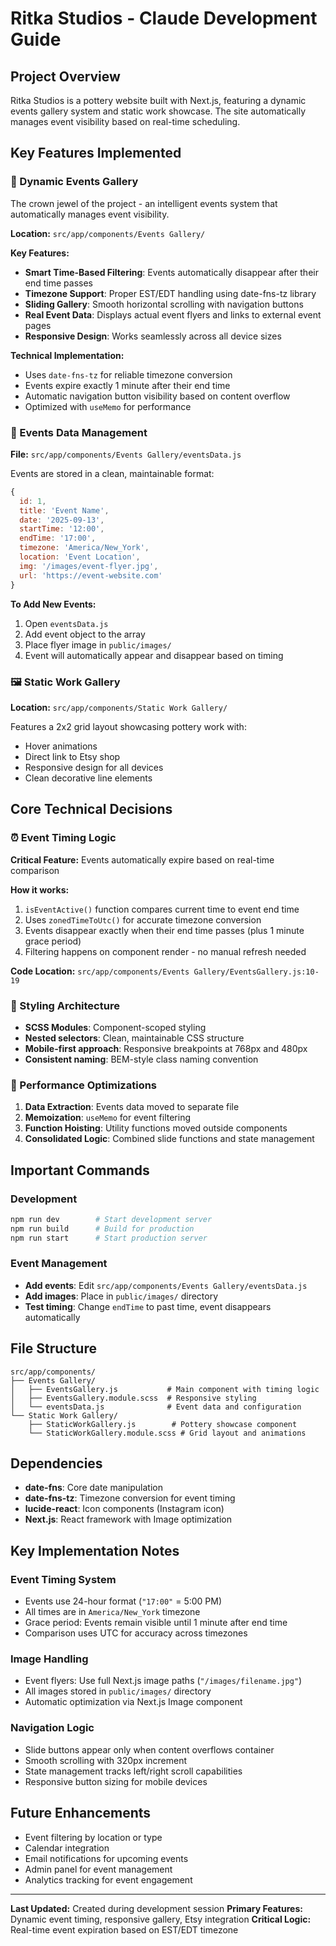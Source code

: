 # Ritka Studios - Claude Development Guide

## Project Overview
Ritka Studios is a pottery website built with Next.js, featuring a dynamic events gallery system and static work showcase. The site automatically manages event visibility based on real-time scheduling.

## Key Features Implemented

### 🎯 Dynamic Events Gallery
The crown jewel of the project - an intelligent events system that automatically manages event visibility.

**Location:** `src/app/components/Events Gallery/`

**Key Features:**
- **Smart Time-Based Filtering**: Events automatically disappear after their end time passes
- **Timezone Support**: Proper EST/EDT handling using date-fns-tz library
- **Sliding Gallery**: Smooth horizontal scrolling with navigation buttons
- **Real Event Data**: Displays actual event flyers and links to external event pages
- **Responsive Design**: Works seamlessly across all device sizes

**Technical Implementation:**
- Uses `date-fns-tz` for reliable timezone conversion
- Events expire exactly 1 minute after their end time
- Automatic navigation button visibility based on content overflow
- Optimized with `useMemo` for performance

### 📝 Events Data Management
**File:** `src/app/components/Events Gallery/eventsData.js`

Events are stored in a clean, maintainable format:
```javascript
{
  id: 1,
  title: 'Event Name',
  date: '2025-09-13',
  startTime: '12:00',
  endTime: '17:00',
  timezone: 'America/New_York',
  location: 'Event Location',
  img: '/images/event-flyer.jpg',
  url: 'https://event-website.com'
}
```

**To Add New Events:**
1. Open `eventsData.js`
2. Add event object to the array
3. Place flyer image in `public/images/`
4. Event will automatically appear and disappear based on timing

### 🖼️ Static Work Gallery
**Location:** `src/app/components/Static Work Gallery/`

Features a 2x2 grid layout showcasing pottery work with:
- Hover animations
- Direct link to Etsy shop
- Responsive design for all devices
- Clean decorative line elements

## Core Technical Decisions

### ⏰ Event Timing Logic
**Critical Feature:** Events automatically expire based on real-time comparison

**How it works:**
1. `isEventActive()` function compares current time to event end time
2. Uses `zonedTimeToUtc()` for accurate timezone conversion
3. Events disappear exactly when their end time passes (plus 1 minute grace period)
4. Filtering happens on component render - no manual refresh needed

**Code Location:** `src/app/components/Events Gallery/EventsGallery.js:10-19`

### 🎨 Styling Architecture
- **SCSS Modules**: Component-scoped styling
- **Nested selectors**: Clean, maintainable CSS structure  
- **Mobile-first approach**: Responsive breakpoints at 768px and 480px
- **Consistent naming**: BEM-style class naming convention

### 🚀 Performance Optimizations
1. **Data Extraction**: Events data moved to separate file
2. **Memoization**: `useMemo` for event filtering
3. **Function Hoisting**: Utility functions moved outside components
4. **Consolidated Logic**: Combined slide functions and state management

## Important Commands

### Development
```bash
npm run dev        # Start development server
npm run build      # Build for production
npm run start      # Start production server
```

### Event Management
- **Add events**: Edit `src/app/components/Events Gallery/eventsData.js`
- **Add images**: Place in `public/images/` directory
- **Test timing**: Change `endTime` to past time, event disappears automatically

## File Structure
```
src/app/components/
├── Events Gallery/
│   ├── EventsGallery.js           # Main component with timing logic
│   ├── EventsGallery.module.scss  # Responsive styling
│   └── eventsData.js              # Event data and configuration
└── Static Work Gallery/
    ├── StaticWorkGallery.js        # Pottery showcase component
    └── StaticWorkGallery.module.scss # Grid layout and animations
```

## Dependencies
- **date-fns**: Core date manipulation
- **date-fns-tz**: Timezone conversion for event timing
- **lucide-react**: Icon components (Instagram icon)
- **Next.js**: React framework with Image optimization

## Key Implementation Notes

### Event Timing System
- Events use 24-hour format (`"17:00"` = 5:00 PM)
- All times are in `America/New_York` timezone
- Grace period: Events remain visible until 1 minute after end time
- Comparison uses UTC for accuracy across timezones

### Image Handling
- Event flyers: Use full Next.js image paths (`"/images/filename.jpg"`)
- All images stored in `public/images/` directory
- Automatic optimization via Next.js Image component

### Navigation Logic
- Slide buttons appear only when content overflows container
- Smooth scrolling with 320px increment
- State management tracks left/right scroll capabilities
- Responsive button sizing for mobile devices

## Future Enhancements
- Event filtering by location or type
- Calendar integration
- Email notifications for upcoming events
- Admin panel for event management
- Analytics tracking for event engagement

---

**Last Updated:** Created during development session
**Primary Features:** Dynamic event timing, responsive gallery, Etsy integration
**Critical Logic:** Real-time event expiration based on EST/EDT timezone